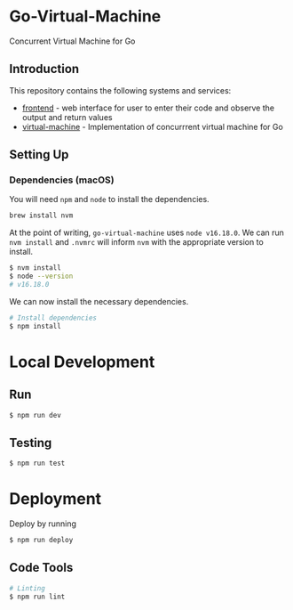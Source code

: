 # Go-Virtual-Machine

Concurrent Virtual Machine for Go

## Introduction

This repository contains the following systems and services:

- [frontend](https://github.com/huajun07/go-virtual-machine/tree/main/src/frontend) - web interface for user to enter their code and observe the output and return values
- [virtual-machine](https://github.com/huajun07/go-virtual-machine/tree/main/src/virtual-machine) - Implementation of concurrrent virtual machine for Go

## Setting Up

### Dependencies (macOS)

You will need `npm` and `node` to install the dependencies.

```sh
brew install nvm
```

At the point of writing, `go-virtual-machine` uses `node v16.18.0`. We can run `nvm install` and `.nvmrc` will inform `nvm` with the appropriate version to install.

```sh
$ nvm install
$ node --version
# v16.18.0
```

We can now install the necessary dependencies.

```sh
# Install dependencies
$ npm install
```

# Local Development

## Run

```sh
$ npm run dev
```

## Testing

```sh
$ npm run test
```

# Deployment

Deploy by running

```sh
$ npm run deploy
```

## Code Tools

```sh
# Linting
$ npm run lint
```
